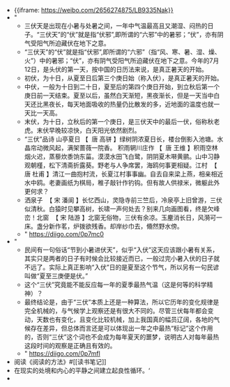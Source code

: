 - {{iframe: https://weibo.com/2656274875/LB9335Nak}}
- "
    - 三伏天是出现在小暑与处暑之间，一年中气温最高且又潮湿、闷热的日子。“三伏天”的“伏”就是指“伏邪”,即所谓的“六邪”中的暑邪；“伏”，亦有阴气受阳气所迫藏伏在地下之意。
    - “三伏天”的“伏”就是指“伏邪”,即所谓的“六邪”（指“风、寒、暑、湿、燥、火”）中的暑邪；“伏”，亦有阴气受阳气所迫藏伏在地下之意。今年的7月12日，是头伏的第一天，按中国的日历法来说，是真正暑天的开始。
    - 初伏，为十日，从夏至日后第三个庚日始（称入伏），是真正暑天的开始。
    - 中伏，一般为十日到二十日，夏至后的第四个庚日开始，到立秋后第一个庚日前一天结束。夏至以后，虽然白天渐短，黑夜渐长，但是一天当中白天还比黑夜长，每天地面吸收的热量仍比散发的多，近地面的温度也就一天比一天高。
    - 末伏，为十日，立秋后的第一个庚日，是三伏天中的最后一伏，俗称秋老虎。末伏早晚较凉快，白天阳光依然剧烈。
    - “三伏”品诗 山亭夏日 【  唐 高骈 】绿树阴浓夏日长，楼台倒影入池塘。水晶帘动微风起，满架蔷薇一院香。 积雨辋川庄作 【  唐 王维 】积雨空林烟火迟，蒸藜炊黍饷东菑。漠漠水田飞白鹭，阴阴夏木啭黄鹂。山中习静观朝槿，松下清斋折露葵。野老与人争席罢，海鸥何事更相疑。江村  【 唐 杜甫 】清江一曲抱村流，长夏江村事事幽。自去自来梁上燕，相亲相近水中鸥。老妻画纸为棋局，稚子敲针作钓钩。但有故人供禄米，微躯此外更何求？
    - 洒泉子  【 宋 潘阆 】长忆西山，灵隐寺前三竺后，冷泉亭上旧曾游，三伏似清秋。白猿时见攀高树，长啸一声何处去？别来几向画图看，终是欠峰峦！北窗  【 宋 陆游 】北窗无俗物，三伏有余凉。玉麈消长日，风漪可一床。盏分新作茗，炉拨欲残香。却岸纱巾去，翛然野水傍。
    - " https://diigo.com/0p7mc0
- "
    - 民间有一句俗话“节到小暑进伏天”，似乎“入伏”这天应该跟小暑有关系，其实只是两者的日子有时候会比较接近而已，一般过完小暑入伏的日子就不远了。实际上真正影响“入伏”日的是夏至这个节气，所以另有一句民谚叫做“夏至三庚便是伏。”
    - 这个“三伏”究竟能不能反应每一年的夏季最热气温（这是何等的科学精神）？
    - 最终结论是，由于“三伏”本质上还是一种算法，所以它历年的变化规律是完全机械的，与气候学上观察还是有很大不同的。尽管三伏每年都会变动，天数也有变化，且变化比较机械，加上我国真的幅员辽阔，各地的气候存在差异，但总体而言还是可以体现出一年之中最热“标记”这个作用的，否则“三伏”这个词也不会成为每年夏天的噩梦，说明古人对每年最热这段时间的观察是正确且有效的。
    - " https://diigo.com/0p7mfl
- 阅读《阅读的方法》#[[读书笔记]]
- 在现实的处境和内心的平静之间建立起良性循环。‘
- 
